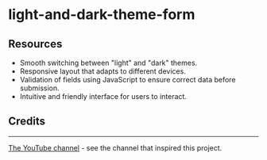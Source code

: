 # light-and-dark-theme-form

## Resources

- Smooth switching between "light" and "dark" themes.
- Responsive layout that adapts to different devices.
- Validation of fields using JavaScript to ensure correct data before submission.
- Intuitive and friendly interface for users to interact.

## Credits

---

[The YouTube channel](https://www.youtube.com/@larissakich) - see the channel that inspired this project.
